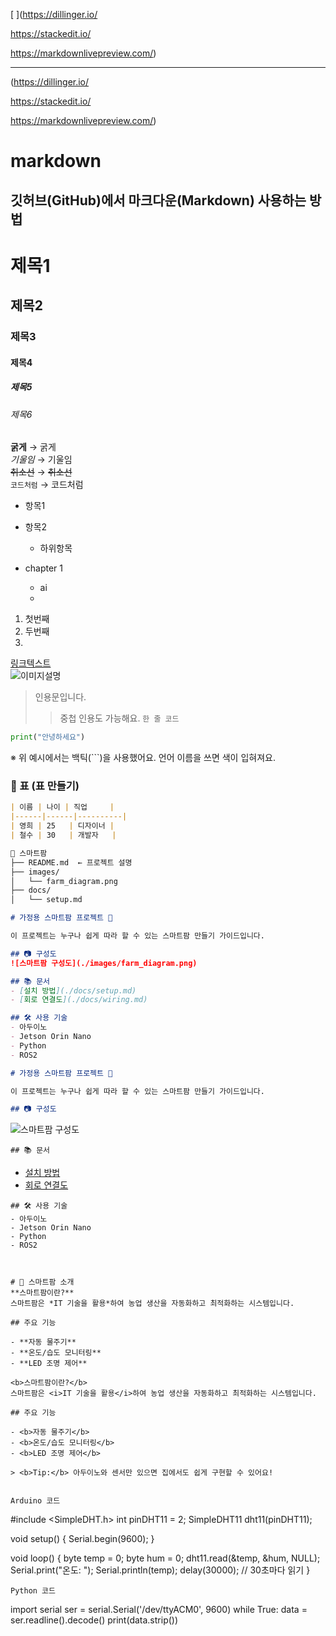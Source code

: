 [
](https://dillinger.io/

https://stackedit.io/

https://markdownlivepreview.com/)

-----------------------
(https://dillinger.io/

https://stackedit.io/

https://markdownlivepreview.com/)
   
# markdown
## 깃허브(GitHub)에서 마크다운(Markdown) 사용하는 방법
# 제목1
## 제목2
### 제목3
#### 제목4
##### 제목5
###### 제목6
**굵게** → 굵게  
*기울임* → 기울임  
~~취소선~~ → ~~취소선~~  
`코드처럼` → 코드처럼
- 항목1
- 항목2
  - 하위항목

- chapter 1
  - ai
  - 
1. 첫번째
2. 두번째
3. 
[링크텍스트](https://example.com)  
![이미지설명](https://example.com/image.png)

> 인용문입니다.
>> 중첩 인용도 가능해요.
`한 줄 코드`
```python
print("안녕하세요")
```
※ 위 예시에서는 백틱(```)을 사용했어요. 언어 이름을 쓰면 색이 입혀져요.

### 📌 표 (표 만들기)
```md
| 이름 | 나이 | 직업     |
|------|------|----------|
| 영희 | 25   | 디자이너 |
| 철수 | 30   | 개발자   |

📁 스마트팜
├── README.md  ← 프로젝트 설명
├── images/
│   └── farm_diagram.png
├── docs/
│   └── setup.md

# 가정용 스마트팜 프로젝트 🌱

이 프로젝트는 누구나 쉽게 따라 할 수 있는 스마트팜 만들기 가이드입니다.

## 📷 구성도
![스마트팜 구성도](./images/farm_diagram.png)

## 📚 문서
- [설치 방법](./docs/setup.md)
- [회로 연결도](./docs/wiring.md)

## 🛠 사용 기술
- 아두이노
- Jetson Orin Nano
- Python
- ROS2

# 가정용 스마트팜 프로젝트 🌱

이 프로젝트는 누구나 쉽게 따라 할 수 있는 스마트팜 만들기 가이드입니다.

## 📷 구성도
```
![스마트팜 구성도](./images/farm_diagram.png)
```
## 📚 문서
```
- [설치 방법](./docs/setup.md)
- [회로 연결도](./docs/wiring.md)
```
## 🛠 사용 기술
- 아두이노
- Jetson Orin Nano
- Python
- ROS2



# 📘 스마트팜 소개
**스마트팜이란?**  
스마트팜은 *IT 기술을 활용*하여 농업 생산을 자동화하고 최적화하는 시스템입니다.

## 주요 기능

- **자동 물주기**
- **온도/습도 모니터링**
- **LED 조명 제어**

<b>스마트팜이란?</b>  
스마트팜은 <i>IT 기술을 활용</i>하여 농업 생산을 자동화하고 최적화하는 시스템입니다.

## 주요 기능

- <b>자동 물주기</b>
- <b>온도/습도 모니터링</b>
- <b>LED 조명 제어</b>

> <b>Tip:</b> 아두이노와 센서만 있으면 집에서도 쉽게 구현할 수 있어요!


Arduino 코드
```
#include <SimpleDHT.h>
int pinDHT11 = 2;
SimpleDHT11 dht11(pinDHT11);

void setup() {
  Serial.begin(9600);
}

void loop() {
  byte temp = 0;
  byte hum = 0;
  dht11.read(&temp, &hum, NULL);
  Serial.print("온도: ");
  Serial.println(temp);
  delay(30000); // 30초마다 읽기
}
```
Python 코드
```
import serial
ser = serial.Serial('/dev/ttyACM0', 9600)
while True:
    data = ser.readline().decode()
    print(data.strip())
```
